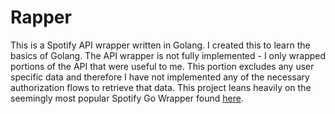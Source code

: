 # Rapper

This is a Spotify API wrapper written in Golang. I created this to learn the basics of Golang. The API wrapper is not fully implemented - I only wrapped portions of the API that were useful to me. This portion excludes any user specific data and therefore I have not implemented any of the necessary authorization flows to retrieve that data. This project leans heavily on the seemingly most popular Spotify Go Wrapper found [here](https://github.com/zmb3/spotify).
